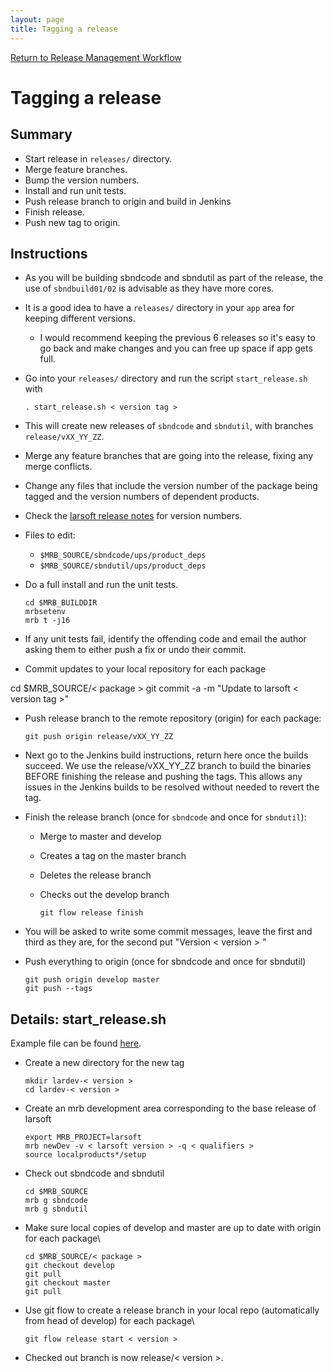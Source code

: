 ```yaml
---
layout: page
title: Tagging a release
---
```


[Return to Release Management Workflow](https://sbnsoftware.github.io/sbndcode_wiki/Release_management_workflow.html)


Tagging a release
======================================================



Summary
----------------------------------

-   Start release in `releases/` directory.
-   Merge feature branches.
-   Bump the version numbers.
-   Install and run unit tests.
-   Push release branch to origin and build in Jenkins
-   Finish release.
-   Push new tag to origin.



Instructions
--------------------------------------------

-   As you will be building sbndcode and sbndutil as part of the
    release, the use of `sbndbuild01/02` is advisable as they have more
    cores.

-   It is a good idea to have a `releases/` directory in your `app` area
    for keeping different versions.
    -   I would recommend keeping the previous 6 releases so it\'s easy
        to go back and make changes and you can free up space if app
        gets full.

-   Go into your `releases/` directory and run the script
    `start_release.sh` with

        . start_release.sh < version tag > 

-   This will create new releases of `sbndcode` and `sbndutil`, with branches `release/vXX_YY_ZZ`.

-   Merge any feature branches that are going into the release, fixing
    any merge conflicts.

-   Change any files that include the version number of the package
    being tagged and the version numbers of dependent products.

-   Check the [larsoft release
    notes](https://cdcvs.fnal.gov/redmine/projects/larsoft/wiki/LArSoft_release_list)
    for version numbers.

-   Files to edit:
    -   `$MRB_SOURCE/sbndcode/ups/product_deps`
    -   `$MRB_SOURCE/sbndutil/ups/product_deps`

-   Do a full install and run the unit tests.

        cd $MRB_BUILDDIR
        mrbsetenv
        mrb t -j16

-   If any unit tests fail, identify the offending code and email the
    author asking them to either push a fix or undo their commit.

-   Commit updates to your local repository for each package

 cd $MRB_SOURCE/< package >        git commit -a -m "Update to larsoft < version tag >"

-   Push release branch to the remote repository (origin) for each package:

        git push origin release/vXX_YY_ZZ

-   Next go to the Jenkins build instructions, return here once the builds succeed. 
    We use the release/vXX_YY_ZZ branch to build the binaries BEFORE finishing the release and pushing the tags.
    This allows any issues in the Jenkins builds to be resolved without needed to revert the tag. 

-   Finish the release branch (once for `sbndcode` and once for
    `sbndutil`):
    -   Merge to master and develop

    -   Creates a tag on the master branch

    -   Deletes the release branch

    -   Checks out the develop branch

            git flow release finish

-   You will be asked to write some commit messages, leave the first and
    third as they are, for the second put \"Version \< version \> \"

-   Push everything to origin (once for sbndcode and once for sbndutil)

        git push origin develop master
        git push --tags



Details: start_release.sh
---------------------------------------------------------------------

Example file can be found [here](https://github.com/SBNSoftware/SBNSoftware.github.io/blob/master/sbndcode_wiki/attachments/git_start_release.sh).

-   Create a new directory for the new tag

        mkdir lardev-< version >
        cd lardev-< version >

-   Create an mrb development area corresponding to the base release of
    larsoft

        export MRB_PROJECT=larsoft
        mrb newDev -v < larsoft version > -q < qualifiers >
        source localproducts*/setup

-   Check out sbndcode and sbndutil

        cd $MRB_SOURCE
        mrb g sbndcode
        mrb g sbndutil

-   Make sure local copies of develop and master are up to date with
    origin for each package\

        cd $MRB_SOURCE/< package >
        git checkout develop
        git pull
        git checkout master
        git pull

-   Use git flow to create a release branch in your local repo
    (automatically from head of develop) for each package\

        git flow release start < version >

-   Checked out branch is now release/\< version \>.
